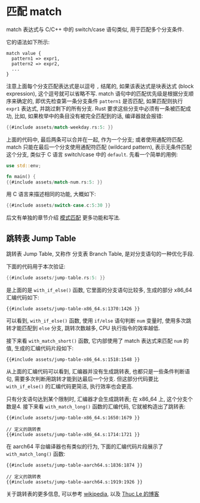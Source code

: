 # 匹配 match

match 表达式与 C/C++ 中的 switch/case 语句类似, 用于匹配多个分支条件.

它的语法如下所示:

```rust, ignore
match value {
  pattern1 => expr1,
  pattern2 => expr2,
  ...
}
```

注意上面每个分支匹配表达式是以逗号 `,` 结尾的, 如果该表达式是块表达式 (block expression), 这个逗号就可以省略不写.
match 语句中的匹配优先级是根据分支顺序来确定的, 即优先检查第一条分支条件 `pattern1` 是否匹配, 如果匹配则执行 `expr1`
表达式, 并跳过剩下的所有分支. Rust 要求这些分支中必须有一条被匹配成功, 比如, 如果枚举中的条目没有被完全匹配到的话,
编译器就会报错:

```rust
{{#include assets/match-weekday.rs:5: }}
```

上面的代码中, 最后两条可以合并在一起, 作为一个分支; 或者使用通配符匹配.
match 只能在最后一个分支使用通配符匹配 (wildcard pattern), 表示无条件匹配这个分支,
类似于 C 语言 switch/case 中的 `default`. 先看一个简单的用例:

```rust
use std::env;

fn main() {
{{#include assets/match-num.rs:5: }}
```

用 C 语言来描述相同的功能, 大概如下:

```C
{{#include assets/switch-case.c:5:30 }}
```

后文有单独的章节介绍 [模式匹配](../pattern-matching/index.md) 更多功能和写法.

## 跳转表 Jump Table

跳转表 Jump Table, 又称作 分支表 Branch Table, 是对分支语句的一种优化手段.

下面的代码用于本次验证:

```rust
{{#include assets/jump-table.rs:5: }}
```

是上面的是 `with_if_else()` 函数, 它里面的分支语句比较多, 生成的部分 x86_64 汇编代码如下:

```assembly
{{#include assets/jump-table-x86_64.s:1370:1426 }}
```

可以看到, `with_if_else()` 函数, 使用 `if/else` 语句判断 `num` 变量时, 使用多次跳转才能匹配到
`else` 分支, 跳转次数越多, CPU 执行指令的效率越低.

接下来看 `with_match_short()` 函数, 它内部使用了 match 表达式来匹配 `num` 的值,
生成的汇编代码片段如下:

```assembly
{{#include assets/jump-table-x86_64.s:1518:1548 }}
```

从上面的汇编代码可以看到, 汇编器并没有生成跳转表, 也都只是一些条件判断语句,
需要多次判断用跳转才能到达最后一个分支.
但这部分代码要比 `with_if_else()` 的汇编代码更简洁, 执行效率也会更高.

只有分支语句达到某个限制时, 汇编器才会生成跳转表; 在 x86_64 上, 这个分支个数是4.
接下来看 `with_match_long()` 函数的汇编代码, 它就被构造出了跳转表:

```assembly
{{#include assets/jump-table-x86_64.s:1650:1679 }}

// 定义的跳转表
{{#include assets/jump-table-x86_64.s:1714:1721 }}
```

在 aarch64 平台编译器也有类似的行为, 下面的汇编代码片段展示了 `with_match_long()` 函数:

```assembly
{{#include assets/jump-table-aarch64.s:1836:1874 }}

// 定义的跳转表
{{#include assets/jump-table-aarch64.s:1919:1926 }}
```

关于跳转表的更多信息, 可以参考 [wikipedia](https://en.wikipedia.org/wiki/Branch_table),
以及 [Thuc Le 的博客](https://thuc.space/posts/jump_table/)
